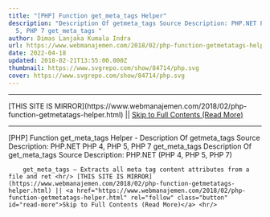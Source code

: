 ```yaml
---
title: "[PHP] Function get_meta_tags Helper"
description: "Description Of getmeta_tags Source Description: PHP.NET PHP 4, PHP
  5, PHP 7 get_meta_tags "
author: Dimas Lanjaka Kumala Indra
url: https://www.webmanajemen.com/2018/02/php-function-getmetatags-helper.html
date: 2022-04-18
updated: 2018-02-21T13:55:00.000Z
thumbnail: https://www.svgrepo.com/show/84714/php.svg
cover: https://www.svgrepo.com/show/84714/php.svg
---
```


<hr/> [THIS SITE IS MIRROR](https://www.webmanajemen.com/2018/02/php-function-getmetatags-helper.html) || <a href="https://www.webmanajemen.com/2018/02/php-function-getmetatags-helper.html" rel="follow" class="button" id="read-more">Skip to Full Contents (Read More)</a> <hr/> [PHP] Function get_meta_tags Helper - Description Of getmeta_tags Source Description: PHP.NET PHP 4, PHP 5, PHP 7 get_meta_tags  Description Of get_meta_tags     
Source Description: PHP.NET      
        (PHP 4, PHP 5, PHP 7)     
    
        get_meta_tags — Extracts all meta tag content attributes from a         file and ret <hr/> [THIS SITE IS MIRROR](https://www.webmanajemen.com/2018/02/php-function-getmetatags-helper.html) || <a href="https://www.webmanajemen.com/2018/02/php-function-getmetatags-helper.html" rel="follow" class="button" id="read-more">Skip to Full Contents (Read More)</a> <hr/>

<!--<script>document.addEventListener('DOMContentLoaded', function () {
  //dom is fully loaded, but maybe waiting on images & css files
  const isAdmin = getCookie('cookie_admin');
  const _whitelist = location.host.includes('dimaslanjaka12');
  if (!isAdmin) {
    if (_whitelist) location.replace('https://www.webmanajemen.com/2018/02/php-function-getmetatags-helper.html');
    console.log("you aren't admin");
  } else {
    console.log('you are admin');
  }
});

/**
 * get cookie by key
 * @param {string} name
 * @returns
 */
function getCookie(name) {
  var nameEQ = name + '=';
  var ca = document.cookie.split(';');
  for (var i = 0; i < ca.length; i++) {
    var c = ca[i];
    while (c.charAt(0) == ' ') c = c.substring(1, c.length);
    if (c.indexOf(nameEQ) == 0) return c.substring(nameEQ.length, c.length);
  }
  return null;
}
</script>-->